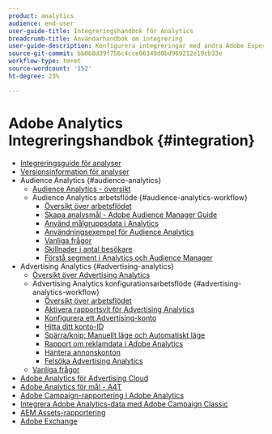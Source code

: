 ```yaml
---
product: analytics
audience: end-user
user-guide-title: Integreringshandbok för Analytics
breadcrumb-title: Användarhandbok om integrering
user-guide-description: Konfigurera integreringar med andra Adobe Experience Cloud-lösningar, som t.ex. Audience Manager och Advertising Cloud.
source-git-commit: bb068d39f756c4cce06349d0bd969212e19cb33e
workflow-type: tm+mt
source-wordcount: '152'
ht-degree: 23%

---
```



# Adobe Analytics Integreringshandbok {#integration}

+ [Integreringsguide för analyser](home.md)
+ [Versionsinformation för analyser](https://experienceleague.adobe.com/sv/docs/analytics/release-notes/latest)
+ Audience Analytics {#audience-analytics}
   + [Audience Analytics - översikt](c-audience-analytics/mc-audiences-aam.md)
   + Audience Analytics arbetsflöde {#audience-analytics-workflow}
      + [Översikt över arbetsflödet](c-audience-analytics/c-workflow/audiences-workflow.md)
      + [Skapa analysmål - Adobe Audience Manager Guide](https://experienceleague.adobe.com/docs/audience-manager/user-guide/features/destinations/experience-cloud-destinations/create-analytics-destination.html?lang=sv-SE)
      + [Använd målgruppsdata i Analytics](c-audience-analytics/c-workflow/use-audience-data-analytics.md)
      + [Användningsexempel för Audience Analytics](c-audience-analytics/aam-audience-use-cases.md)
      + [Vanliga frågor](c-audience-analytics/mc-audiences-faqs.md)
      + [Skillnader i antal besökare](c-audience-analytics/visitor-count-reconciliation.md)
      + [Förstå segment i Analytics och Audience Manager](c-audience-analytics/aam-analytics-segments.md)
+ Advertising Analytics {#advertising-analytics}
   + [Översikt över Advertising Analytics](c-advertising-analytics/overview.md)
   + Advertising Analytics konfigurationsarbetsflöde {#advertising-analytics-workflow}
      + [Översikt över arbetsflödet](c-advertising-analytics/c-adanalytics-workflow/aa-workflow.md)
      + [Aktivera rapportsvit för Advertising Analytics](c-advertising-analytics/c-adanalytics-workflow/aa-provision-rs.md)
      + [Konfigurera ett Advertising-konto](c-advertising-analytics/c-adanalytics-workflow/aa-create-ad-account.md)
      + [Hitta ditt konto-ID](c-advertising-analytics/c-adanalytics-workflow/aa-locate-account-id.md)
      + [Spärra/knip: Manuellt läge och Automatiskt läge](c-advertising-analytics/c-adanalytics-workflow/aa-manual-vs-automatic-tracking.md)
      + [Rapport om reklamdata i Adobe Analytics](c-advertising-analytics/c-adanalytics-workflow/aa-report-ad-data-an.md)
      + [Hantera annonskonton](c-advertising-analytics/c-adanalytics-workflow/aa-manage-ad-accounts.md)
      + [Felsöka Advertising Analytics](c-advertising-analytics/c-adanalytics-workflow/aa-troubleshooting.md)
   + [Vanliga frågor](c-advertising-analytics/aa-faq.md)
+ [Adobe Analytics för Advertising Cloud](https://experienceleague.adobe.com/docs/advertising-cloud/integrations/analytics/overview.html?lang=sv-SE)
+ [Adobe Analytics för mål - A4T](https://experienceleague.adobe.com/docs/target/using/integrate/a4t/a4t.html?lang=sv-SE)
+ [Adobe Campaign-rapportering i Adobe Analytics](adobe-campaign.md)
+ [Integrera Adobe Analytics-data med Adobe Campaign Classic](analytics-to-campaign-classic.md)
+ [AEM Assets-rapportering](aem-assets-reporting.md)
+ [Adobe Exchange](https://exchange.adobe.com)
